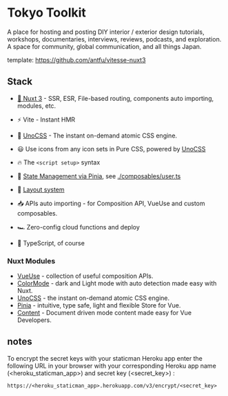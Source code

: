 # Tokyo Toolkit

A place for hosting and posting DIY interior / exterior design tutorials, workshops, documentaries, interviews, reviews, podcasts, and exploration. A space for community, global communication, and all things Japan.

template: https://github.com/antfu/vitesse-nuxt3

## Stack

- [💚 Nuxt 3](https://v3.nuxtjs.org) - SSR, ESR, File-based routing, components auto importing, modules, etc.

- ⚡️ Vite - Instant HMR

- 🎨 [UnoCSS](https://github.com/antfu/unocss) - The instant on-demand atomic CSS engine.

- 😃 Use icons from any icon sets in Pure CSS, powered by [UnoCSS](https://github.com/antfu/unocss)

- 🔥 The `<script setup>` syntax

- 🍍 [State Management via Pinia](https://pinia.esm.dev), see [./composables/user.ts](./composables/user.ts)

- 📑 [Layout system](./layouts)

- 📥 APIs auto importing - for Composition API, VueUse and custom composables.

- 🏎 Zero-config cloud functions and deploy

- 🦾 TypeScript, of course

### Nuxt Modules

- [VueUse](https://github.com/vueuse/vueuse) - collection of useful composition APIs.
- [ColorMode](https://github.com/nuxt-community/color-mode-module) - dark and Light mode with auto detection made easy with Nuxt.
- [UnoCSS](https://github.com/antfu/unocss) - the instant on-demand atomic CSS engine.
- [Pinia](https://pinia.esm.dev/) - intuitive, type safe, light and flexible Store for Vue.
- [Content](https://content.nuxtjs.org) - Document driven mode content made easy for Vue Developers.

## notes
To encrypt the secret keys with your staticman Heroku app enter the following URL in your browser with your corresponding Heroku app name (<heroku_staticman_app>) and secret key (<secret_key>) :

`https://<heroku_staticman_app>.herokuapp.com/v3/encrypt/<secret_key>`

